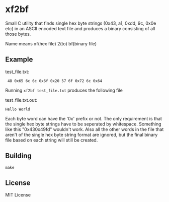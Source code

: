 # xf2bf

Small C utility that finds single hex byte strings (0x43, a1, 0xdd, 9c, 0x0e etc) in an ASCII encoded text file
and produces a binary consisting of all those bytes.

Name means xf(hex file) 2(to) bf(binary file)

## Example

test_file.txt:

~~~~
 48 0x65 6c 6c 0x6f 0x20 57 6f 0x72 6c 0x64
~~~~

Running `xf2bf test_file.txt` produces the following file

test_file.txt.out:

~~~~
Hello World
~~~~

Each byte word can have the '0x' prefix or not. The only requirement is that the single hex byte strings
have to be seperated by whitespace. Something like this "0x430x49fd" wouldn't work. Also all the other words in the file
that aren't of the single hex byte string format are ignored, but the final binary file based on each string will still be created.

## Building

    make

## License

MIT License
